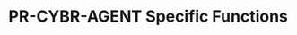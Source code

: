# PR-CYBR-AGENT Specific Functions

<!--
Key Points to Highlight about PR-CYBR-AGENT Functions:

1. Allow Agents to create new threads / add other Agents to current threads
2. Add data to threads
3. Prompt other Agents for their response
4. Utilize other Agents' functions (core, openai, and pr-cybr-agent specific)
5. Facilitate inter-agent data synchronization
6. Enable collaborative task execution
7. Support inter-agent alert and notification systems
8. Manage shared resource access and allocation
9. Coordinate multi-agent incident response
10. Implement inter-agent performance monitoring
-->